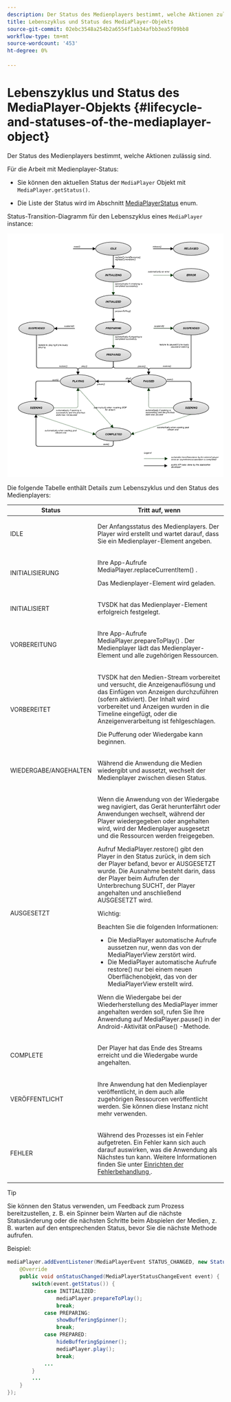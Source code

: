 ```yaml
---
description: Der Status des Medienplayers bestimmt, welche Aktionen zulässig sind.
title: Lebenszyklus und Status des MediaPlayer-Objekts
source-git-commit: 02ebc3548a254b2a6554f1ab34afbb3ea5f09bb8
workflow-type: tm+mt
source-wordcount: '453'
ht-degree: 0%

---
```


# Lebenszyklus und Status des MediaPlayer-Objekts {#lifecycle-and-statuses-of-the-mediaplayer-object}

Der Status des Medienplayers bestimmt, welche Aktionen zulässig sind.

Für die Arbeit mit Medienplayer-Status:

* Sie können den aktuellen Status der `MediaPlayer` Objekt mit `MediaPlayer.getStatus()`.

* Die Liste der Status wird im Abschnitt [MediaPlayerStatus](https://help.adobe.com/en_US/primetime/api/psdk/javadoc_2.7/com/adobe/mediacore/MediaPlayerStatus.html) enum.

Status-Transition-Diagramm für den Lebenszyklus eines `MediaPlayer` instance:
<!--<a id="fig_A6425F24C7734DC681D992859D2A6743"></a>-->

![](assets/media_player_statuses.png)

Die folgende Tabelle enthält Details zum Lebenszyklus und den Status des Medienplayers:

<table id="table_82757A0043EB4AACA474E6B30326A6B7"> 
 <thead> 
  <tr> 
   <th colname="col1" class="entry"> Status </th> 
   <th colname="col2" class="entry"> Tritt auf, wenn </th> 
  </tr> 
 </thead>
 <tbody> 
  <tr> 
   <td colname="col1"> IDLE </td> 
   <td colname="col2"> <p>Der Anfangsstatus des Medienplayers. Der Player wird erstellt und wartet darauf, dass Sie ein Medienplayer-Element angeben. </p> </td> 
  </tr> 
  <tr> 
   <td colname="col1"> INITIALISIERUNG </td> 
   <td colname="col2"> <p>Ihre App-Aufrufe <span class="codeph"> MediaPlayer.replaceCurrentItem() </span>. </p> <p>Das Medienplayer-Element wird geladen. </p> </td> 
  </tr> 
  <tr> 
   <td colname="col1"> INITIALISIERT </td> 
   <td colname="col2"> <p>TVSDK hat das Medienplayer-Element erfolgreich festgelegt. </p> </td> 
  </tr> 
  <tr> 
   <td colname="col1"> VORBEREITUNG </td> 
   <td colname="col2"> <p>Ihre App-Aufrufe <span class="codeph"> MediaPlayer.prepareToPlay() </span>. Der Medienplayer lädt das Medienplayer-Element und alle zugehörigen Ressourcen. </p> </td> 
  </tr> 
  <tr> 
   <td colname="col1"> VORBEREITET </td> 
   <td colname="col2"> <p>TVSDK hat den Medien-Stream vorbereitet und versucht, die Anzeigenauflösung und das Einfügen von Anzeigen durchzuführen (sofern aktiviert). Der Inhalt wird vorbereitet und Anzeigen wurden in die Timeline eingefügt, oder die Anzeigenverarbeitung ist fehlgeschlagen. </p> <p>Die Pufferung oder Wiedergabe kann beginnen. </p> </td> 
  </tr> 
  <tr> 
   <td colname="col1"> WIEDERGABE/ANGEHALTEN </td> 
   <td colname="col2"> <p>Während die Anwendung die Medien wiedergibt und aussetzt, wechselt der Medienplayer zwischen diesen Status. </p> </td> 
  </tr> 
  <tr> 
   <td colname="col1"> AUSGESETZT </td> 
   <td colname="col2"> <p>Wenn die Anwendung von der Wiedergabe weg navigiert, das Gerät herunterfährt oder Anwendungen wechselt, während der Player wiedergegeben oder angehalten wird, wird der Medienplayer ausgesetzt und die Ressourcen werden freigegeben. </p> <p>Aufruf <span class="codeph"> MediaPlayer.restore() </span> gibt den Player in den Status zurück, in dem sich der Player befand, bevor er AUSGESETZT wurde. Die Ausnahme besteht darin, dass der Player beim Aufrufen der Unterbrechung SUCHT, der Player angehalten und anschließend AUSGESETZT wird. </p> <p>Wichtig:  <p>Beachten Sie die folgenden Informationen: 
      <ul id="ul_1B21668994D1474AAA0BE839E0D69B00"> 
       <li id="li_08459A3AB03C45588D73FA162C27A56C">Die <span class="codeph"> MediaPlayer </span> automatische Aufrufe <span class="codeph"> aussetzen </span> nur, wenn das von der <span class="codeph"> MediaPlayerView </span> zerstört wird. </li> 
       <li id="li_B9926AA2E7B9441490F37D24AE2678A1">Die <span class="codeph"> MediaPlayer </span> automatische Aufrufe <span class="codeph"> restore() </span> nur bei einem neuen Oberflächenobjekt, das von der <span class="codeph"> MediaPlayerView </span> erstellt wird. </li> 
      </ul> </p> </p> <p>Wenn die Wiedergabe bei der Wiederherstellung des MediaPlayer immer angehalten werden soll, rufen Sie Ihre Anwendung auf <span class="codeph"> MediaPlayer.pause() </span> in der Android-Aktivität <span class="codeph"> onPause() </span> -Methode. </p> </td> 
  </tr> 
  <tr> 
   <td colname="col1"> COMPLETE </td> 
   <td colname="col2"> <p>Der Player hat das Ende des Streams erreicht und die Wiedergabe wurde angehalten. </p> </td> 
  </tr> 
  <tr> 
   <td colname="col1"> VERÖFFENTLICHT </td> 
   <td colname="col2"> <p>Ihre Anwendung hat den Medienplayer veröffentlicht, in dem auch alle zugehörigen Ressourcen veröffentlicht werden. Sie können diese Instanz nicht mehr verwenden. </p> </td> 
  </tr> 
  <tr> 
   <td colname="col1"> FEHLER </td> 
   <td colname="col2"> <p>Während des Prozesses ist ein Fehler aufgetreten. Ein Fehler kann sich auch darauf auswirken, was die Anwendung als Nächstes tun kann. Weitere Informationen finden Sie unter <a href="../../../tvsdk-2.7-for-android/content-playback-options/t-psdk-android-2.7-error-handling-set-up.md#set-up-error-handling" format="dita" scope="local"> Einrichten der Fehlerbehandlung </a>. </p> </td> 
  </tr> 
 </tbody> 
</table>

>[!TIP]
>
>Sie können den Status verwenden, um Feedback zum Prozess bereitzustellen, z. B. ein Spinner beim Warten auf die nächste Statusänderung oder die nächsten Schritte beim Abspielen der Medien, z. B. warten auf den entsprechenden Status, bevor Sie die nächste Methode aufrufen.

Beispiel:

```java
mediaPlayer.addEventListener(MediaPlayerEvent STATUS_CHANGED, new StatusChangeEventListener() { 
    @Override  
    public void onStatusChanged(MediaPlayerStatusChangeEvent event) { 
        switch(event.getStatus()) { 
            case INITIALIZED: 
                mediaPlayer.prepareToPlay(); 
                break; 
            case PREPARING: 
                showBufferingSpinner(); 
                break; 
            case PREPARED: 
                hideBufferingSpinner(); 
                mediaPlayer.play(); 
                break; 
            ...                
        } 
        ... 
    } 
}); 
```
